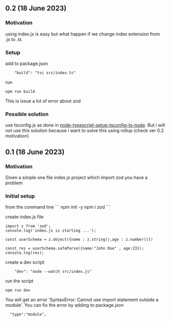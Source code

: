 <h2>0.2 (18 June 2023)</h2>
<h3>Motivation</h3>
using index.js is easy but what happen if we change index extension from .js to .ts

<h3>Setup</h3>

add to package.json
```
    "build": "tsc src/index.ts"
```
run

```
npm run build
```
This is issue a lot of error about zod

<h3>Possible solution</h3>
use tsconfig.js as done in <a href='https://github.com/NathanKr/node-typescript-setup-tsconfig-ts-node'>node-typescript-setup-tsconfig-ts-node</a>. But i will not use this solution because i want to solve this using rollup (check ver 0.2 motivation)

<h2>0.1 (18 June 2023)</h2>
<h3>Motivation</h3>
Given a simple one file index.js project which import zod you have a problem

<h3>Initial setup</h3>
from the command line 
```
npm init -y
npm i zod
```

create index.js file
```
import z from 'zod';
console.log('index.js is starting ...');

const userSchema = z.object({name : z.string(),age : z.number()})

const res = userSchema.safeParse({name:"John Doe" , age:23});
console.log(res);
```

create a dev script
```
    "dev": "node --watch src/index.js"
```

run the script
```
npm run dev
```

You will get an error 'SyntaxError: Cannot use import statement outside a module'. You can fix the error by adding to package.json

```
  "type":"module",
```

